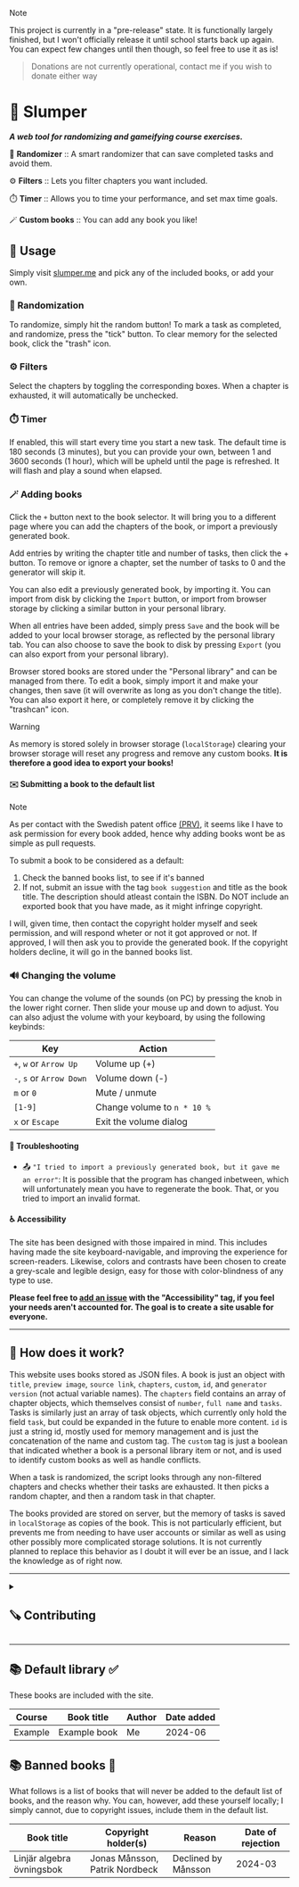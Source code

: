 > [!NOTE]
> This project is currently in a "pre-release" state. It is functionally largely finished, but I won't officially release it until school starts back up again. You can expect few changes until then though, so feel free to use it as is!

> Donations are not currently operational, contact me if you wish to donate either way

# 🎲 Slumper

***A web tool for randomizing and gameifying course exercises.***

🎰 **Randomizer** :: A smart randomizer that can save completed tasks and avoid them.

⚙️ **Filters** :: Lets you filter chapters you want included.

⏱️ **Timer** :: Allows you to time your performance, and set max time goals.

🪄 **Custom books** :: You can add any book you like!

## 🔨 Usage

Simply visit [slumper.me](https://www.slumper.me) and pick any of the included books, or add your own.

### 🎰 Randomization
To randomize, simply hit the random button! To mark a task as completed, and randomize, press the "tick" button. To clear memory for the selected book, click the "trash" icon.
### ⚙️ Filters
Select the chapters by toggling the corresponding boxes. When a chapter is exhausted, it will automatically be unchecked.
### ⏱️ Timer
If enabled, this will start every time you start a new task. The default time is 180 seconds (3 minutes), but you can provide your own, between 1 and 3600 seconds (1 hour), which will be upheld until the page is refreshed. It will flash and play a sound when elapsed.
### 🪄 Adding books
Click the ``+`` button next to the book selector. It will bring you to a different page where you can add the chapters of the book, or import a previously generated book.

Add entries by writing the chapter title and number of tasks, then click the + button. To remove or ignore a chapter, set the number of tasks to 0 and the generator will skip it.

You can also edit a previously generated book, by importing it. You can import from disk by clicking the ``Import`` button, or import from browser storage by clicking a similar button in your personal library.

When all entries have been added, simply press ``Save`` and the book will be added to your local browser storage, as reflected by the personal library tab. You can also choose to save the book to disk by pressing ``Export`` (you can also export from your personal library).

Browser stored books are stored under the "Personal library" and can be managed from there. To edit a book, simply import it and make your changes, then save (it will overwrite as long as you don't change the title). You can also export it here, or completely remove it by clicking the "trashcan" icon.

> [!WARNING]
> As memory is stored solely in browser storage (``localStorage``) clearing your browser storage will reset any progress and remove any custom books. **It is therefore a good idea to export your books!**

#### ✉️ Submitting a book to the default list
> [!NOTE]
> As per contact with the Swedish patent office [(PRV)](https://www.prv.se/sv/), it seems like I have to ask permission for every book added, hence why adding books wont be as simple as pull requests.

To submit a book to be considered as a default:
1. Check the banned books list, to see if it's banned
2. If not, submit an issue with the tag ``book suggestion`` and title as the book title. The description should atleast contain the ISBN. Do NOT include an exported book that you have made, as it might infringe copyright.

I will, given time, then contact the copyright holder myself and seek permission, and will respond wheter or not it got approved or not. If approved, I will then ask you to provide the generated book. If the copyright holders decline, it will go in the banned books list.

### 🔊 Changing the volume
You can change the volume of the sounds (on PC) by pressing the knob in the lower right corner. Then slide your mouse up and down to adjust. You can also adjust the volume with your keyboard, by using the following keybinds:

| Key | Action | 
|-----| ------ |
| ``+``, ``w`` or ``Arrow Up`` | Volume up (+) |
| ``-``, ``s`` or ``Arrow Down`` | Volume down (-) |
| ``m`` or ``0`` | Mute / unmute |
| ``[1-9]`` | Change volume to ``n * 10 %`` |
| ``x`` or ``Escape`` | Exit the volume dialog |


#### 💢 Troubleshooting
- 📤 ``"I tried to import a previously generated book, but it gave me an error"``: It is possible that the program has changed inbetween, which will unfortunately mean you have to regenerate the book. That, or you tried to import an invalid format.

#### ♿️ Accessibility
The site has been designed with those impaired in mind. This includes having made the site keyboard-navigable, and improving the experience for screen-readers. Likewise, colors and contrasts have been chosen to create a grey-scale and legible design, easy for those with color-blindness of any type to use.

**Please feel free to [add an issue](https://www.github.com/mikael-ros/slumper/issues/new) with the "Accessibility" tag, if you feel your needs aren't accounted for. The goal is to create a site usable for everyone.**

---

## 🔮 How does it work?
This website uses books stored as JSON files. A book is just an object with ``title``, ``preview image``, ``source link``, ``chapters``, ``custom``, ``id``, and ``generator version`` (not actual variable names). The ``chapters`` field contains an array of chapter objects, which themselves consist of ``number``, ``full name`` and ``tasks``. Tasks is similarly just an array of task objects, which currently only hold the field ``task``, but could be expanded in the future to enable more content. ``id`` is just a string id, mostly used for memory management and is just the concatenation of the name and custom tag. The ``custom`` tag is just a boolean that indicated whether a book is a personal library item or not, and is used to identify custom books as well as handle conflicts. 

When a task is randomized, the script looks through any non-filtered chapters and checks whether their tasks are exhausted. It then picks a random chapter, and then a random task in that chapter.

The books provided are stored on server, but the memory of tasks is saved in ``localStorage`` as copies of the book. This is not particularly efficient, but prevents me from needing to have user accounts or similar as well as using other possibly more complicated storage solutions. It is not currently planned to replace this behavior as I doubt it will ever be an issue, and I lack the knowledge as of right now.

---
<details closed><summary><h2>🪚 Contributing</h2></summary>

> This website is made with the frameworks [Astro.js](https://astro.build/) and [Solid.js](https://www.solidjs.com/) and written mostly in TypeScript and HTML. In addition, only pure CSS is used, no Tailwind. The website is automatically built and deployed to [Netlify](https://www.netlify.com/). You may or may not need to be comfortable with these to work on this project. In depth documentation is not yet provided.

#### 🗒 If you cant work on the project, but have ideas
Add them to the [**list of issues**](https://www.github.com/mikael-ros/slumper/issues) :)

#### 🗒 Things to work on
[**Check out the issues**](https://www.github.com/mikael-ros/slumper/issues) and pick any issue currently unassigned. Issued marked as ``good first issue`` are, like it says on the tin, good to start with.

#### 🧰 Prerequisites
- Node.js

#### ✅️ Recommended
*If you run into issues, I am easierly able to help you if you are using the following:*
- Linux
- Visual Studio Code
- Firefox or Chrome/Chromium

#### ✔️ Good-to-haves
- Lighthouse browser addon
- Some kind of screen reader
- Some kind of addon that allows you to simulate colorblindness

### 🖥 Running the site locally
Simply run:
```sh
npx astro dev
```
And navigate to [localhost:4321](http://localhost:4321).

### 📚 Regenerating the default library
Change directory to ``/src/scripts/``:
```sh
cd /src/scripts/
```
And then modify the permissions:
```sh
chmod u+x generatedefaults.sh
```
Then run the script:
```sh
./generatedefaults.sh
```
It should then print a line for each successfully generated book.

To modify the included books, change the ``GenerateDefaults.ts`` file. Note that this also needs to be changed any time you change the book object format or generation behaviour (it has it's own copies of these, as I couldn't get it to run in terminal otherwise.).

</details>
 
---

## 📚 Default library ✅️
These books are included with the site.

| Course | Book title | Author | Date added |
|--------| ---------- | ------ | ---------- |
| Example | Example book | Me | 2024-06 |

## 📚 Banned books 🚫
What follows is a list of books that will never be added to the default list of books, and the reason why. You can, however, add these yourself locally; I simply cannot, due to copyright issues, include them in the default list.

| Book title | Copyright holder(s) | Reason | Date of rejection |
| ---------- | ------ | ------ | ----- |
| Linjär algebra övningsbok | Jonas Månsson, Patrik Nordbeck | Declined by Månsson | 2024-03 |
